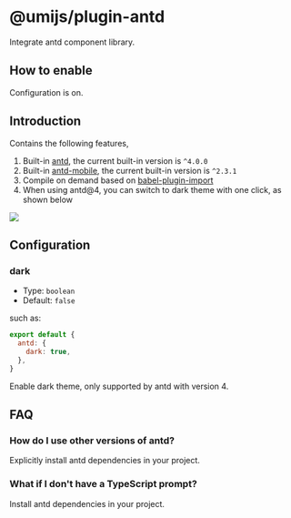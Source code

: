 # @umijs/plugin-antd


Integrate antd component library.

## How to enable

Configuration is on.

## Introduction

Contains the following features,

1. Built-in [antd](https://ant.design/), the current built-in version is `^4.0.0`
2. Built-in [antd-mobile](https://mobile.ant.design/), the current built-in version is `^2.3.1`
2. Compile on demand based on [babel-plugin-import](https://github.com/ant-design/babel-plugin-import)
3. When using antd@4, you can switch to dark theme with one click, as shown below

![](https://gw.alipayobjects.com/mdn/rms_08e378/afts/img/A*mYU9R4YFxscAAAAAAAAAAABkARQnAQ)

## Configuration

### dark

* Type: `boolean`
* Default: `false`

such as:

```js
export default {
  antd: {
    dark: true,
  },
}
```

Enable dark theme, only supported by antd with version 4.

## FAQ

### How do I use other versions of antd?

Explicitly install antd dependencies in your project.

### What if I don't have a TypeScript prompt?

Install antd dependencies in your project.
